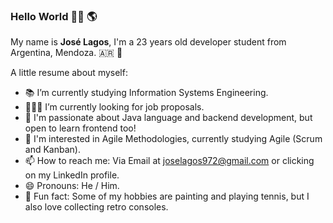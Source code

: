 ### Hello World 👋🏽 🌎


My name is **José Lagos**, I'm a 23 years old developer student from Argentina, Mendoza. 🇦🇷 🍇

A little resume about myself:

- 📚 I’m currently studying Information Systems Engineering. 
- 👨🏽‍💻 I’m currently looking for job proposals.
- 🦾 I'm passionate about Java language and backend development, but open to learn frontend too!
- 🤝 I'm interested in Agile Methodologies, currently studying Agile (Scrum and Kanban).
- 📫 How to reach me: Via Email at joselagos972@gmail.com or clicking on my LinkedIn profile.
- 😄 Pronouns: He / Him.
- 👀 Fun fact: Some of my hobbies are painting and playing tennis, but I also love collecting retro consoles.

